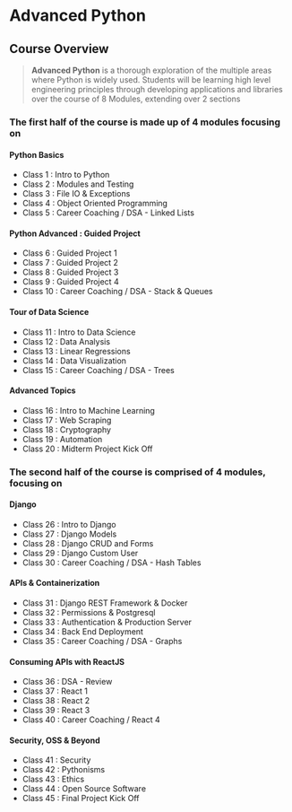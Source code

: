 # Advanced Python

## Course Overview

> **Advanced Python** is a thorough exploration of the multiple areas where Python is widely used. Students will be learning high level engineering principles through developing applications and libraries over the course of 8 Modules, extending over 2 sections

### The first half of the course is made up of 4 modules focusing on

#### Python Basics

- Class 1 : Intro to Python
- Class 2 : Modules and Testing
- Class 3 : File IO & Exceptions
- Class 4 : Object Oriented Programming
- Class 5 : Career Coaching / DSA - Linked Lists

#### Python Advanced : Guided Project

- Class 6 : Guided Project 1
- Class 7 : Guided Project 2
- Class 8 : Guided Project 3
- Class 9 : Guided Project 4
- Class 10 : Career Coaching / DSA - Stack & Queues

#### Tour of Data Science

- Class 11 : Intro to Data Science
- Class 12 : Data Analysis
- Class 13 : Linear Regressions
- Class 14 : Data Visualization
- Class 15 : Career Coaching / DSA - Trees

#### Advanced Topics

- Class 16 : Intro to Machine Learning
- Class 17 : Web Scraping
- Class 18 : Cryptography
- Class 19 : Automation
- Class 20 : Midterm Project Kick Off

### The second half of the course is comprised of 4 modules, focusing on

#### Django

- Class 26 : Intro to Django
- Class 27 : Django Models
- Class 28 : Django CRUD and Forms
- Class 29 : Django Custom User
- Class 30 : Career Coaching / DSA - Hash Tables

#### APIs & Containerization

- Class 31 : Django REST Framework & Docker
- Class 32 : Permissions & Postgresql
- Class 33 : Authentication & Production Server
- Class 34 : Back End Deployment
- Class 35 : Career Coaching / DSA - Graphs

#### Consuming APIs with ReactJS

- Class 36 : DSA - Review
- Class 37 : React 1
- Class 38 : React 2
- Class 39 : React 3
- Class 40 : Career Coaching / React 4

#### Security, OSS & Beyond

- Class 41 : Security
- Class 42 : Pythonisms
- Class 43 : Ethics
- Class 44 : Open Source Software
- Class 45 : Final Project Kick Off